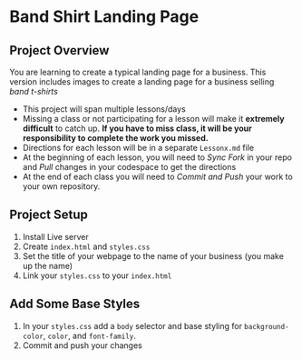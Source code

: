 # Band Shirt Landing Page

## Project Overview
You are learning to create a typical landing page for a business. This version includes images to create a landing page for a business selling *band t-shirts*
- This project will span multiple lessons/days
- Missing a class or not participating for a lesson will make it **extremely difficult** to catch up. **If you have to miss class, it will be your responsibility to complete the work you missed.**
- Directions for each lesson will be in a separate ```Lessonx.md``` file
- At the beginning of each lesson, you will need to *Sync Fork* in your repo and *Pull* changes in your codespace to get the directions
- At the end of each class you will need to *Commit and Push* your work to your own repository.

## Project Setup
1. Install Live server
2. Create ```index.html``` and ```styles.css```
3. Set the title of your webpage to the name of your business (you make up the name)
4. Link your ```styles.css``` to your ```index.html```

## Add Some Base Styles
1. In your ```styles.css``` add a ```body``` selector and base styling for ```background-color```, ```color```, and ```font-family```. 
2. Commit and push your changes
